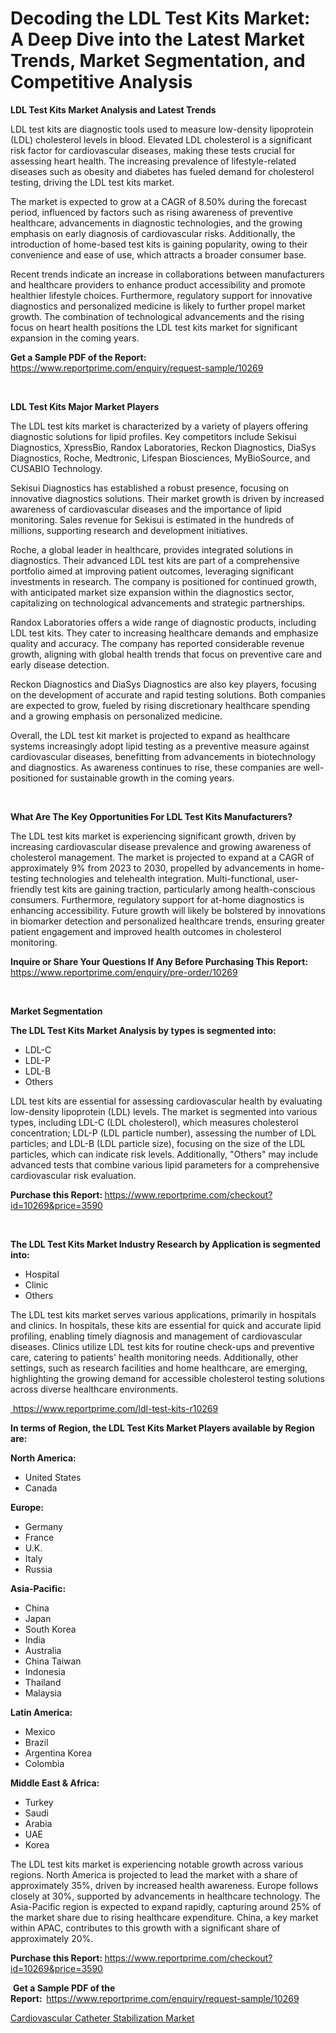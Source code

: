 <p><h1>Decoding the LDL Test Kits Market: A Deep Dive into the Latest Market Trends, Market Segmentation, and Competitive Analysis</h1></p><p><strong>LDL Test Kits Market Analysis and Latest Trends</strong></p>
<p><p>LDL test kits are diagnostic tools used to measure low-density lipoprotein (LDL) cholesterol levels in blood. Elevated LDL cholesterol is a significant risk factor for cardiovascular diseases, making these tests crucial for assessing heart health. The increasing prevalence of lifestyle-related diseases such as obesity and diabetes has fueled demand for cholesterol testing, driving the LDL test kits market.</p><p>The market is expected to grow at a CAGR of 8.50% during the forecast period, influenced by factors such as rising awareness of preventive healthcare, advancements in diagnostic technologies, and the growing emphasis on early diagnosis of cardiovascular risks. Additionally, the introduction of home-based test kits is gaining popularity, owing to their convenience and ease of use, which attracts a broader consumer base.</p><p>Recent trends indicate an increase in collaborations between manufacturers and healthcare providers to enhance product accessibility and promote healthier lifestyle choices. Furthermore, regulatory support for innovative diagnostics and personalized medicine is likely to further propel market growth. The combination of technological advancements and the rising focus on heart health positions the LDL test kits market for significant expansion in the coming years.</p></p>
<p><strong>Get a Sample PDF of the Report:&nbsp;</strong> <a href="https://www.reportprime.com/enquiry/request-sample/10269?utm_campaign=2721&utm_medium=2&utm_source=Github&utm_content=ia&utm_term=20032025&utm_id=ldl-test-kits">https://www.reportprime.com/enquiry/request-sample/10269</a></p>
<p>&nbsp;</p>
<p><strong>LDL Test Kits Major Market Players</strong></p>
<p><p>The LDL test kits market is characterized by a variety of players offering diagnostic solutions for lipid profiles. Key competitors include Sekisui Diagnostics, XpressBio, Randox Laboratories, Reckon Diagnostics, DiaSys Diagnostics, Roche, Medtronic, Lifespan Biosciences, MyBioSource, and CUSABIO Technology.</p><p>Sekisui Diagnostics has established a robust presence, focusing on innovative diagnostics solutions. Their market growth is driven by increased awareness of cardiovascular diseases and the importance of lipid monitoring. Sales revenue for Sekisui is estimated in the hundreds of millions, supporting research and development initiatives.</p><p>Roche, a global leader in healthcare, provides integrated solutions in diagnostics. Their advanced LDL test kits are part of a comprehensive portfolio aimed at improving patient outcomes, leveraging significant investments in research. The company is positioned for continued growth, with anticipated market size expansion within the diagnostics sector, capitalizing on technological advancements and strategic partnerships.</p><p>Randox Laboratories offers a wide range of diagnostic products, including LDL test kits. They cater to increasing healthcare demands and emphasize quality and accuracy. The company has reported considerable revenue growth, aligning with global health trends that focus on preventive care and early disease detection.</p><p>Reckon Diagnostics and DiaSys Diagnostics are also key players, focusing on the development of accurate and rapid testing solutions. Both companies are expected to grow, fueled by rising discretionary healthcare spending and a growing emphasis on personalized medicine.</p><p>Overall, the LDL test kit market is projected to expand as healthcare systems increasingly adopt lipid testing as a preventive measure against cardiovascular diseases, benefitting from advancements in biotechnology and diagnostics. As awareness continues to rise, these companies are well-positioned for sustainable growth in the coming years.</p></p>
<p>&nbsp;</p>
<p><strong>What Are The Key Opportunities For LDL Test Kits Manufacturers?</strong></p>
<p><p>The LDL test kits market is experiencing significant growth, driven by increasing cardiovascular disease prevalence and growing awareness of cholesterol management. The market is projected to expand at a CAGR of approximately 9% from 2023 to 2030, propelled by advancements in home-testing technologies and telehealth integration. Multi-functional, user-friendly test kits are gaining traction, particularly among health-conscious consumers. Furthermore, regulatory support for at-home diagnostics is enhancing accessibility. Future growth will likely be bolstered by innovations in biomarker detection and personalized healthcare trends, ensuring greater patient engagement and improved health outcomes in cholesterol monitoring.</p></p>
<p><strong>Inquire or Share Your Questions If Any Before Purchasing This Report:</strong> <a href="https://www.reportprime.com/enquiry/pre-order/10269?utm_campaign=2721&utm_medium=2&utm_source=Github&utm_content=ia&utm_term=20032025&utm_id=ldl-test-kits">https://www.reportprime.com/enquiry/pre-order/10269</a></p>
<p>&nbsp;</p>
<p><strong>Market Segmentation</strong></p>
<p><strong>The LDL Test Kits Market Analysis by types is segmented into:</strong></p>
<p><ul><li>LDL-C</li><li>LDL-P</li><li>LDL-B</li><li>Others</li></ul></p>
<p><p>LDL test kits are essential for assessing cardiovascular health by evaluating low-density lipoprotein (LDL) levels. The market is segmented into various types, including LDL-C (LDL cholesterol), which measures cholesterol concentration; LDL-P (LDL particle number), assessing the number of LDL particles; and LDL-B (LDL particle size), focusing on the size of the LDL particles, which can indicate risk levels. Additionally, "Others" may include advanced tests that combine various lipid parameters for a comprehensive cardiovascular risk evaluation.</p></p>
<p><strong>Purchase this Report:&nbsp;</strong><a href="https://www.reportprime.com/checkout?id=10269&price=3590&utm_campaign=2721&utm_medium=2&utm_source=Github&utm_content=ia&utm_term=20032025&utm_id=ldl-test-kits">https://www.reportprime.com/checkout?id=10269&price=3590</a></p>
<p>&nbsp;</p>
<p><strong>The LDL Test Kits Market Industry Research by Application is segmented into:</strong></p>
<p><ul><li>Hospital</li><li>Clinic</li><li>Others</li></ul></p>
<p><p>The LDL test kits market serves various applications, primarily in hospitals and clinics. In hospitals, these kits are essential for quick and accurate lipid profiling, enabling timely diagnosis and management of cardiovascular diseases. Clinics utilize LDL test kits for routine check-ups and preventive care, catering to patients' health monitoring needs. Additionally, other settings, such as research facilities and home healthcare, are emerging, highlighting the growing demand for accessible cholesterol testing solutions across diverse healthcare environments.</p></p>
<p><a href="https://www.reportprime.com/ldl-test-kits-r10269?utm_campaign=2721&utm_medium=2&utm_source=Github&utm_content=ia&utm_term=20032025&utm_id=ldl-test-kits">&nbsp;https://www.reportprime.com/ldl-test-kits-r10269</a></p>
<p><strong>In terms of Region, the LDL Test Kits Market Players available by Region are:</strong></p>
<p>
    <p> <strong> North America: </strong>
        <ul>
            <li>United States</li>
            <li>Canada</li>
        </ul>
        </p> 
    <p> <strong> Europe: </strong>
        <ul>
            <li>Germany</li>
            <li>France</li>
            <li>U.K.</li>
            <li>Italy</li>
            <li>Russia</li>
        </ul>
        </p> 
    <p> <strong> Asia-Pacific: </strong>
        <ul>
            <li>China</li>
            <li>Japan</li>
            <li>South Korea</li>
            <li>India</li>
            <li>Australia</li>
            <li>China Taiwan</li>
            <li>Indonesia</li>
            <li>Thailand</li>
            <li>Malaysia</li>
        </ul>
        </p> 
    <p> <strong> Latin America: </strong>
        <ul>
            <li>Mexico</li>
            <li>Brazil</li>
            <li>Argentina Korea</li>
            <li>Colombia</li>
        </ul>
        </p> 
    <p> <strong> Middle East & Africa: </strong>
        <ul>
            <li>Turkey</li>
            <li>Saudi</li>
            <li>Arabia</li>
            <li>UAE</li>
            <li>Korea</li>
        </ul>
    </p>
    </p>
<p><p>The LDL test kits market is experiencing notable growth across various regions. North America is projected to lead the market with a share of approximately 35%, driven by increased health awareness. Europe follows closely at 30%, supported by advancements in healthcare technology. The Asia-Pacific region is expected to expand rapidly, capturing around 25% of the market share due to rising healthcare expenditure. China, a key market within APAC, contributes to this growth with a significant share of approximately 20%.</p></p>
<p><strong>Purchase this Report: </strong><a href="https://www.reportprime.com/checkout?id=10269&price=3590&utm_campaign=2721&utm_medium=2&utm_source=Github&utm_content=ia&utm_term=20032025&utm_id=ldl-test-kits">https://www.reportprime.com/checkout?id=10269&price=3590</a></p>
<p>&nbsp;<strong>Get a Sample PDF of the Report:&nbsp;&nbsp;</strong><a href="https://www.reportprime.com/enquiry/request-sample/10269?utm_campaign=2721&utm_medium=2&utm_source=Github&utm_content=ia&utm_term=20032025&utm_id=ldl-test-kits">https://www.reportprime.com/enquiry/request-sample/10269</a></p>
<p><strong></strong></p>
<p><p><a href="https://github.com/siriocooch4a/Market-Research-Report-List-1/blob/main/cardiovascular-catheter-stabilization-market.md?utm_campaign=2721&utm_medium=2&utm_source=Github&utm_content=ia&utm_term=20032025&utm_id=ldl-test-kits">Cardiovascular Catheter Stabilization Market</a></p></p>
